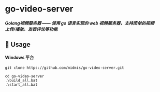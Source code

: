 # go-video-server

##### Golang视频服务器 —— 使用 go 语言实现的 web 视频服务器，支持简单的视频上传/播放、发表评论等功能



## 🔨 Usage

#### Windows 平台

```dos
git clone https://github.com/midmis/go-video-server.git

cd go-video-server
.\build_all.bat
.\start_all.bat
```

